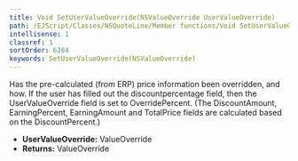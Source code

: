```yaml
---
title: Void SetUserValueOverride(NSValueOverride UserValueOverride)
path: /EJScript/Classes/NSQuoteLine/Member functions/Void SetUserValueOverride(NSValueOverride p_0)
intellisense: 1
classref: 1
sortOrder: 6284
keywords: SetUserValueOverride(NSValueOverride)
---
```



Has the pre-calculated (from ERP) price information been overridden, and how. If the user has filled out the discountpercentage field, then the UserValueOverride field is set to OverridePercent. (The DiscountAmount, EarningPercent, EarningAmount and TotalPrice fields are calculated based on the DiscountPercent.)



* **UserValueOverride:** ValueOverride
* **Returns:** ValueOverride



